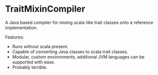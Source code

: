 TraitMixinCompiler
==============
A Java based compiler for mixing scala-like trait classes onto a reference
implementation.

Features:
- Runs without scala present.
- Capable of converting Java classes to scala trait classes.
- Modular, custom environments, additional JVM languages can be supported with ease.
- Probably terrible.
